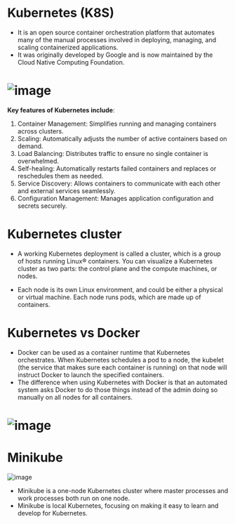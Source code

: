# Kubernetes (K8S)
- It is an open source container orchestration platform that automates many of the manual processes involved in deploying, managing, and scaling containerized applications.
-  It was originally developed by Google and is now maintained by the Cloud Native Computing Foundation.


# ![image](https://github.com/user-attachments/assets/2324a0f7-0072-42f3-a614-b5b984bfcabf)


**Key features of Kubernetes include**:
1. Container Management: Simplifies running and managing containers across clusters.
2. Scaling: Automatically adjusts the number of active containers based on demand.
3. Load Balancing: Distributes traffic to ensure no single container is overwhelmed.
4. Self-healing: Automatically restarts failed containers and replaces or reschedules them as needed.
5. Service Discovery: Allows containers to communicate with each other and external services seamlessly.
6. Configuration Management: Manages application configuration and secrets securely.

# Kubernetes cluster
- A working Kubernetes deployment is called a cluster, which is a group of hosts running Linux® containers. You can visualize a Kubernetes cluster as two parts: the control plane and the compute machines, or nodes.

- Each node is its own Linux environment, and could be either a physical or virtual machine. Each node runs pods, which are made up of containers.

# Kubernetes vs Docker
- Docker can be used as a container runtime that Kubernetes orchestrates. When Kubernetes schedules a pod to a node, the kubelet (the service that makes sure each container is running) on that node will instruct Docker to launch the specified containers.
- The difference when using Kubernetes with Docker is that an automated system asks Docker to do those things instead of the admin doing so manually on all nodes for all containers.

# ![image](https://github.com/user-attachments/assets/3e873b57-b536-44d0-8406-1f00faf3bbc1)

# Minikube
![image](https://github.com/user-attachments/assets/d13159ed-cc18-4267-b491-4323cb9ec9c6)

- Minikube is a one-node Kubernetes cluster where master processes and work processes both run on one node.
- Minikube is local Kubernetes, focusing on making it easy to learn and develop for Kubernetes.
